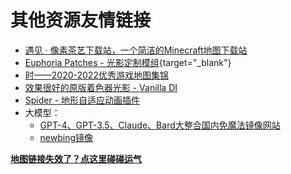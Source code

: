 # 其他资源友情链接
- [遇见 · 像素茶艺下载站，一个简洁的Minecraft地图下载站](https://pixelmap.minegraph.cn/)
- [Euphoria Patches - 光影定制模组](https://www.mcmod.cn/class/12160.html){target="_blank"}
- [时——2020-2022优秀游戏地图集锦](https://www.bilibili.com/opus/642602445575290884)
- [效果很好的原版着色器光影 - Vanilla DI](https://github.com/JNNGL/VanillaDI/)
- [Spider - 地形自适应动画插件](https://github.com/TheCymaera/minecraft-spider)
- 大模型：
  - [GPT-4、GPT-3.5、Claude、Bard大整合国内免魔法镜像网站](https://chimeragpt.ninomae.top/zh)
  - [newbing镜像](https://bing.laogou717.com/web/#/)

[**地图链接失效了？点这里碰碰运气**](/index/附录3.md)